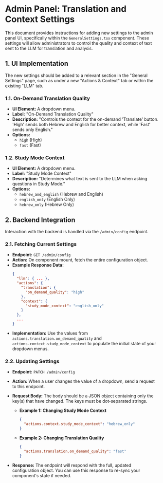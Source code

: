 # Admin Panel: Translation and Context Settings

This document provides instructions for adding new settings to the admin panel UI, specifically within the `GeneralSettings.tsx` component. These settings will allow administrators to control the quality and context of text sent to the LLM for translation and analysis.

## 1. UI Implementation

The new settings should be added to a relevant section in the "General Settings" page, such as under a new "Actions & Context" tab or within the existing "LLM" tab.

### 1.1. On-Demand Translation Quality

-   **UI Element:** A dropdown menu.
-   **Label:** "On-Demand Translation Quality"
-   **Description:** "Controls the context for the on-demand 'Translate' button. 'High' sends both Hebrew and English for better context, while 'Fast' sends only English."
-   **Options:**
    -   `high` (High)
    -   `fast` (Fast)

### 1.2. Study Mode Context

-   **UI Element:** A dropdown menu.
-   **Label:** "Study Mode Context"
-   **Description:** "Determines what text is sent to the LLM when asking questions in Study Mode."
-   **Options:**
    -   `hebrew_and_english` (Hebrew and English)
    -   `english_only` (English Only)
    -   `hebrew_only` (Hebrew Only)

## 2. Backend Integration

Interaction with the backend is handled via the `/admin/config` endpoint.

### 2.1. Fetching Current Settings

-   **Endpoint:** `GET /admin/config`
-   **Action:** On component mount, fetch the entire configuration object.
-   **Example Response Data:**
    ```json
    {
      "llm": { ... },
      "actions": {
        "translation": {
          "on_demand_quality": "high"
        },
        "context": {
          "study_mode_context": "english_only"
        }
      },
      ...
    }
    ```
-   **Implementation:** Use the values from `actions.translation.on_demand_quality` and `actions.context.study_mode_context` to populate the initial state of your dropdown menus.

### 2.2. Updating Settings

-   **Endpoint:** `PATCH /admin/config`
-   **Action:** When a user changes the value of a dropdown, send a request to this endpoint.
-   **Request Body:** The body should be a JSON object containing only the key(s) that have changed. The keys must be dot-separated strings.

    -   **Example 1: Changing Study Mode Context**
        ```json
        {
          "actions.context.study_mode_context": "hebrew_only"
        }
        ```

    -   **Example 2: Changing Translation Quality**
        ```json
        {
          "actions.translation.on_demand_quality": "fast"
        }
        ```
-   **Response:** The endpoint will respond with the full, updated configuration object. You can use this response to re-sync your component's state if needed.
